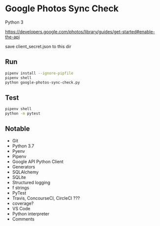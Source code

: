 # Google Photos Sync Check

Python 3

https://developers.google.com/photos/library/guides/get-started#enable-the-api

save client_secret.json to this dir

## Run

```bash
pipenv install --ignore-pipfile
pipenv shell
python google-photos-sync-check.py
```

## Test

```bash
pipenv shell
python -m pytest
```

## Notable

* Git
* Python 3.7
* Pyenv
* Pipenv
* Google API Python Client
* Generators
* SQLAlchemy
* SQLite
* Structured logging
* f strings
* PyTest
* Travis, ConcourseCI, CircleCI ???
* coverage?
* VS Code
* Python interpreter
* Comments

